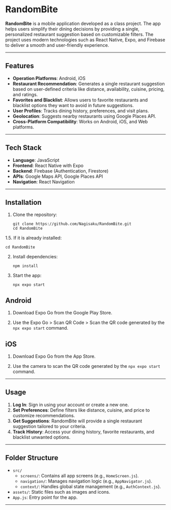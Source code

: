 
# RandomBite

**RandomBite** is a mobile application developed as a class project. The app helps users simplify their dining decisions by providing a single, personalized restaurant suggestion based on customizable filters. The project uses modern technologies such as React Native, Expo, and Firebase to deliver a smooth and user-friendly experience.

---

## Features

- **Operation Platforms**: Android, iOS
- **Restaurant Recommendation**: Generates a single restaurant suggestion based on user-defined criteria like distance, availability, cuisine, pricing, and ratings.
- **Favorites and Blacklist**: Allows users to favorite restaurants and blacklist options they want to avoid in future suggestions.
- **User Profiles**: Tracks dining history, preferences, and visit plans.
- **Geolocation**: Suggests nearby restaurants using Google Places API.
- **Cross-Platform Compatibility**: Works on Android, iOS, and Web platforms.

---

## Tech Stack

- **Language**: JavaScript
- **Frontend**: React Native with Expo
- **Backend**: Firebase (Authentication, Firestore)
- **APIs**: Google Maps API, Google Places API
- **Navigation**: React Navigation

---

## Installation

1. Clone the repository:
   ```
   git clone https://github.com/Nagisaku/RandomBite.git
   cd RandomBite
   ```

1.5. If it is already installed:

```
cd RandomBite
```

2. Install dependencies:
   ```
   npm install
   ```

3. Start the app:
   ```
   npx expo start
   ```

## Android

1. Download Expo Go from the Google Play Store.

2. Use the Expo Go > Scan QR Code > Scan the QR code generated by the `npx expo start` command.

## iOS

1. Download Expo Go from the App Store.

2. Use the camera to scan the QR code generated by the `npx expo start` command.


---

## Usage

1. **Log In**: Sign in using your account or create a new one.
2. **Set Preferences**: Define filters like distance, cuisine, and price to customize recommendations.
3. **Get Suggestions**: RandomBite will provide a single restaurant suggestion tailored to your criteria.
4. **Track History**: Access your dining history, favorite restaurants, and blacklist unwanted options.

---

## Folder Structure

- `src/`
  - `screens/`: Contains all app screens (e.g., `HomeScreen.js`).
  - `navigation/`: Manages navigation logic (e.g., `AppNavigator.js`).
  - `context/`: Handles global state management (e.g., `AuthContext.js`).
- `assets/`: Static files such as images and icons.
- `App.js`: Entry point for the app.

---
